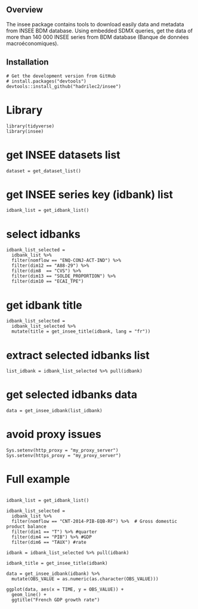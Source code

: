 
## Overview

The insee package contains tools to download easily data and metadata from INSEE BDM database.
Using embedded SDMX queries, get the data of more than 140 000 INSEE series from BDM database (Banque de données macroéconomiques).

## Installation
```{r eval = FALSE}
# Get the development version from GitHub
# install.packages("devtools")
devtools::install_github("hadrilec2/insee")
```

# Library
```{r example, echo = FALSE}
library(tidyverse)
library(insee)
```

# get INSEE datasets list
```{r dataset list}
dataset = get_dataset_list()
```

# get INSEE series key (idbank) list
```{r idbank list}
idbank_list = get_idbank_list()
```

# select idbanks 
```{r select idbank}
idbank_list_selected = 
  idbank_list %>% 
  filter(nomflow == "ENQ-CONJ-ACT-IND") %>% 
  filter(dim12 == "A88-29") %>% 
  filter(dim8  == "CVS") %>% 
  filter(dim13 == "SOLDE_PROPORTION") %>% 
  filter(dim10 == "ECAI_TPE") 
```
  
# get idbank title
```{r get_title}
idbank_list_selected = 
  idbank_list_selected %>% 
  mutate(title = get_insee_title(idbank, lang = "fr")) 
```

# extract selected idbanks list
```{r selected idbank}
list_idbank = idbank_list_selected %>% pull(idbank)
```

# get selected idbanks data
```{r data}
data = get_insee_idbank(list_idbank)
```

# avoid proxy issues 
```{r proxy}
Sys.setenv(http_proxy = "my_proxy_server")
Sys.setenv(https_proxy = "my_proxy_server")
```

# Full example 
```{r GDP}

idbank_list = get_idbank_list()

idbank_list_selected =
  idbank_list %>%
  filter(nomflow == "CNT-2014-PIB-EQB-RF") %>%  # Gross domestic product balance
  filter(dim1 == "T") %>% #quarter
  filter(dim4 == "PIB") %>% #GDP
  filter(dim6 == "TAUX") #rate

idbank = idbank_list_selected %>% pull(idbank)

idbank_title = get_insee_title(idbank)

data = get_insee_idbank(idbank) %>% 
  mutate(OBS_VALUE = as.numeric(as.character(OBS_VALUE)))

ggplot(data, aes(x = TIME, y = OBS_VALUE)) +
  geom_line() +
  ggtitle("French GDP growth rate")
```
